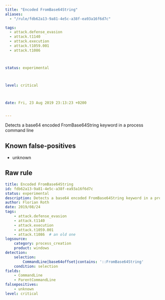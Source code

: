 ```yaml
---
title: "Encoded FromBase64String"
aliases:
  - "/rule/fdb62a13-9a81-4e5c-a38f-ea93a16f6d7c"

tags:
  - attack.defense_evasion
  - attack.t1140
  - attack.execution
  - attack.t1059.001
  - attack.t1086



status: experimental



level: critical



date: Fri, 23 Aug 2019 23:13:23 +0200


---
```


Detects a base64 encoded FromBase64String keyword in a process command line

<!--more-->


## Known false-positives

* unknown




## Raw rule
```yaml
title: Encoded FromBase64String
id: fdb62a13-9a81-4e5c-a38f-ea93a16f6d7c
status: experimental
description: Detects a base64 encoded FromBase64String keyword in a process command line
author: Florian Roth
date: 2019/08/24
tags:
    - attack.defense_evasion
    - attack.t1140
    - attack.execution
    - attack.t1059.001
    - attack.t1086  # an old one
logsource:
    category: process_creation
    product: windows
detection:
    selection:
        CommandLine|base64offset|contains: '::FromBase64String'
    condition: selection
fields:
    - CommandLine
    - ParentCommandLine
falsepositives:
    - unknown
level: critical

```
